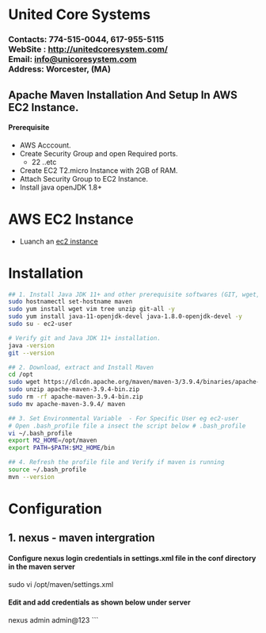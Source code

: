 # United Core Systems

### Contacts: 774-515-0044, 617-955-5115<br> WebSite : <http://unitedcoresystem.com/><br>Email: info@unicoresystem.com <br>Address: Worcester, (MA)

## Apache Maven Installation And Setup In AWS EC2 Instance.
#### Prerequisite
+ AWS Acccount.
+ Create Security Group and open Required ports.
   + 22 ..etc
+ Create EC2 T2.micro Instance with 2GB of RAM.
+ Attach Security Group to EC2 Instance.
+ Install java openJDK 1.8+


# AWS EC2 Instance 
- Luanch an [ec2 instance](../EC2_Instances/README.md)

# Installation 
``` sh
## 1. Install Java JDK 11+ and other prerequisite softwares (GIT, wget, tree and VIM)
sudo hostnamectl set-hostname maven
sudo yum install wget vim tree unzip git-all -y
sudo yum install java-11-openjdk-devel java-1.8.0-openjdk-devel -y
sudo su - ec2-user
```

```sh
# Verify git and Java JDK 11+ installation.
java -version
git --version
```

``` sh
## 2. Download, extract and Install Maven
cd /opt
sudo wget https://dlcdn.apache.org/maven/maven-3/3.9.4/binaries/apache-maven-3.9.4-bin.zip
sudo unzip apache-maven-3.9.4-bin.zip
sudo rm -rf apache-maven-3.9.4-bin.zip
sudo mv apache-maven-3.9.4/ maven
```

``` sh
## 3. Set Environmental Variable  - For Specific User eg ec2-user
# Open .bash_profile file a insect the script below # .bash_profile 
vi ~/.bash_profile  
export M2_HOME=/opt/maven
export PATH=$PATH:$M2_HOME/bin
```

```sh
## 4. Refresh the profile file and Verify if maven is running
source ~/.bash_profile
mvn --version
```

# Configuration 

## 1. nexus - maven intergration 

#### Configure nexus login credentials in settings.xml file in the conf directory in the maven server  
sudo vi /opt/maven/settings.xml          

#### Edit and add credentials as shown below under server 
   <server>
      <id>nexus</id>
      <username>admin</username>
      <password>admin@123</password>
    </server>
```